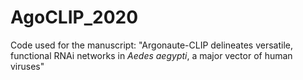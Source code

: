 # AgoCLIP_2020

Code used for the manuscript: "Argonaute-CLIP delineates versatile, functional RNAi networks in *Aedes aegypti*, a major vector of human viruses"
